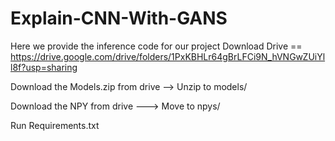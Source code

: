 # Explain-CNN-With-GANS

Here we provide the inference code for our project
Download Drive == https://drive.google.com/drive/folders/1PxKBHLr64gBrLFCi9N_hVNGwZUiYll8f?usp=sharing

Download the Models.zip from drive  --> 
Unzip to models/

Download the NPY from drive  --->
Move to npys/

Run Requirements.txt
